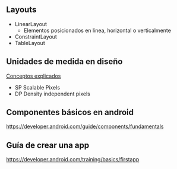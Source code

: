 

## Layouts

- LinearLayout
  - Elementos posicionados en linea, horizontal o verticalmente
- ConstraintLayout
- TableLayout



## Unidades de medida en diseño
[Conceptos explicados](https://material.io/design/layout/pixel-density.html#density-independence)
- SP Scalable Pixels
- DP Density independent pixels



## Componentes básicos en android

https://developer.android.com/guide/components/fundamentals



## Guía de crear una app

https://developer.android.com/training/basics/firstapp